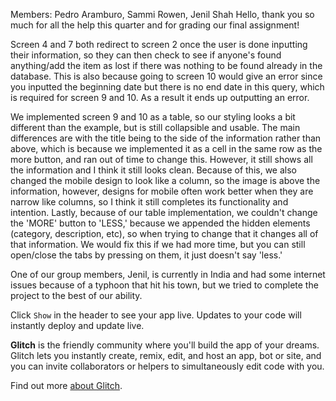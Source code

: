 Members: Pedro Aramburo, Sammi Rowen, Jenil Shah
Hello, thank you so much for all the help this quarter and for grading our final assignment!

Screen 4 and 7 both redirect to screen 2 once the user is done inputting their information, so they can then check to see if anyone's found anything/add the item as lost if there was nothing to be found already in the database.
This is also because going to screen 10 would give an error since you inputted the beginning date but there is no end date in this query, which is required for screen 9 and 10.
As a result it ends up outputting an error.

We implemented screen 9 and 10 as a table, so our styling looks a bit different than the example, but is still collapsible and usable.
The main differences are with the title being to the side of the information rather than above, which is because we implemented it as a cell in the same row as the more button, and ran out of time to change this. However, it still shows all the information and I think it still looks clean.
Because of this, we also changed the mobile design to look like a column, so the image is above the information, however, designs for mobile often work better when they are narrow like columns, so I think it still completes its functionality and intention.
Lastly, because of our table implementation, we couldn't change the 'MORE' button to 'LESS,' because we appended the hidden elements (category, description, etc), so when trying to change that it changes all of that information.
We would fix this if we had more time, but you can still open/close the tabs by pressing on them, it just doesn't say 'less.'



One of our group members, Jenil, is currently in India and had some internet issues because of a typhoon that hit his town, but we tried to complete the project to the best of our ability.



Click `Show` in the header to see your app live. Updates to your code will instantly deploy and update live.

**Glitch** is the friendly community where you'll build the app of your dreams. Glitch lets you instantly create, remix, edit, and host an app, bot or site, and you can invite collaborators or helpers to simultaneously edit code with you.

Find out more [about Glitch](https://glitch.com/about).



